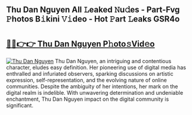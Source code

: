 ## Thu Dan Nguyen All 𝙻eaked 𝙽u𝚍es - Part-Fvg 𝙿hotos B𝚒kini 𝚅𝚒deo - Hot 𝙿art 𝙻eaks GSR4o

# <h2><a href="http://ld4rer.urlbe.top/?page=Thu+Dan+Nguyen">🔗🔗👉👉 Thu Dan Nguyen P𝚑oto𝚜Vid𝚎o</a></h2>

[![Thu Dan Nguyen](https://i.imgur.com/eBuTRDB.gif)](http://ld4rer.urlbe.top/?page=Thu+Dan+Nguyen)
Thu Dan Nguyen, an intriguing and contentious character, eludes easy definition. Her pioneering use of digital media has enthralled and infuriated observers, sparking discussions on artistic expression, self-representation, and the evolving nature of online communities. Despite the ambiguity of her intentions, her mark on the digital realm is indelible. With unwavering determination and undeniable enchantment, Thu Dan Nguyen impact on the digital community is significant.
